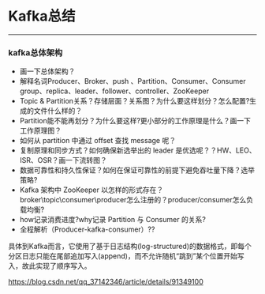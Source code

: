 # Kafka总结
----
### kafka总体架构
* 画一下总体架构？
* 解释名词Producer、Broker、push 、Partition、Consumer、Consumer group、replica、leader、follower、controller、ZooKeeper
* Topic & Partition关系？存储层面？关系图？为什么要这样划分？怎么配置?生成的文件什么样的？
* Partition能不能再划分？为什么要这样?更小部分的工作原理是什么？画一下工作原理图？
* 如何从 partition 中通过 offset 查找 message 呢？
* 复制原理和同步方式？如何确保新选举出的 leader 是优选呢？？HW、LEO、ISR、OSR？画一下流转图？
* 数据可靠性和持久性保证？如何在保证可靠性的前提下避免吞吐量下降？选举策略?
*  Kafka 架构中 ZooKeeper 以怎样的形式存在？broker\topic\consumer\producer怎么注册的？producer/consumer怎么负载均衡?
*  how记录消费进度?why记录 Partition 与 Consumer 的关系?
* 全程解析（Producer-kafka-consumer）??



具体到Kafka而言，它使用了基于日志结构(log-structured)的数据格式，即每个分区日志只能在尾部追加写入(append)，而不允许随机“跳到”某个位置开始写入，故此实现了顺序写入。

https://blog.csdn.net/qq_37142346/article/details/91349100